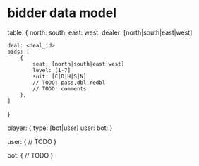# bidder data model

table: {
    north: <player>
    south: <player>
    east: <player>
    west: <player>
    dealer: [north|south|east|west]

    deal: <deal_id>
    bids: [
        {
            seat: [north|south|east|west]
            level: [1-7]
            suit: [C|D|H|S|N]
            // TODO: pass,dbl,redbl
            // TODO: comments
        },
    ]
}

player: {
    type: [bot|user]
    user: <user>
    bot: <bot>
}

user: {
    // TODO
}

bot: {
    // TODO
}
